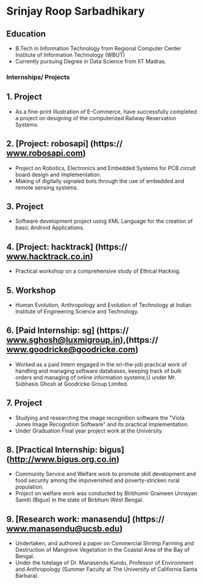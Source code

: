 # Srinjay Roop Sarbadhikary

## Education
- B.Tech in Information Technology from Regional Computer Center Institute of Information Technology (WBUT)
- Currently pursuing Degree in Data Science from IIT Madras.

### Internships/ Projects
## 1. Project 
- As a fine-print illustration of E-Commerce, have successfully completed a project on designing of the computerized Railway Reservation Systems.
 
## 2. [Project: robosapi] (https:// www.robosapi.com)
- Project on Robotics, Electronics and Embedded Systems for PCB circuit board design and implementation.
- Making of digitally signaled bots through the use of embedded and remote sensing systems.

## 3. Project 
- Software development project using XML Language for the creation of basic Android Applications.

## 4. [Project: hacktrack] (https:// www.hacktrack.co.in)
- Practical workshop on a comprehensive study of Ethical Hacking.

## 5. Workshop 
- Human Evolution, Anthropology and Evolution of Technology at Indian Institute of Engineering Science and Technology.

## 6. [Paid Internship: sg] (https:// www.sghosh@luxmigroup.in),(https:// www.goodricke@goodricke.com)
 - Worked as a paid Intern engaged in the on-the-job practical work of handling and managing software databases, keeping track of bulk orders and managing of online information systems,U under Mr. Subhasis Ghosh at Goodricke Group Limited.
 
## 7. Project
 - Studying and researchng the image recognition software the "Viola Jones Image Recognition Software" and its practical implementation.
 -  Under Graduation Final year project work at the University.

## 8. [Practical Internship: bigus] (http://www.bigus.org.co.in)
- Community Service and Welfare work to promote skill development and food security among the impoverished and poverty-stricken rural population.
- Project on welfare work was conducted by Birbhumir Grameen Unnayan Samiti (Bigus) in the state of Birbhum West Bengal.

## 9. [Research work: manasendu] (https:// www.manasendu@ucsb.edu)
- Undertaken, and authored a paper on Commercial Shrimp Farming and Destruction of Mangrove Vegetation in the Coastal Area of the Bay of Bengal.
- Under the tutelage of Dr. Manasendu Kundu, Professor of Environment and Anthropology (Summer Faculty at The University of California Santa Barbara).


